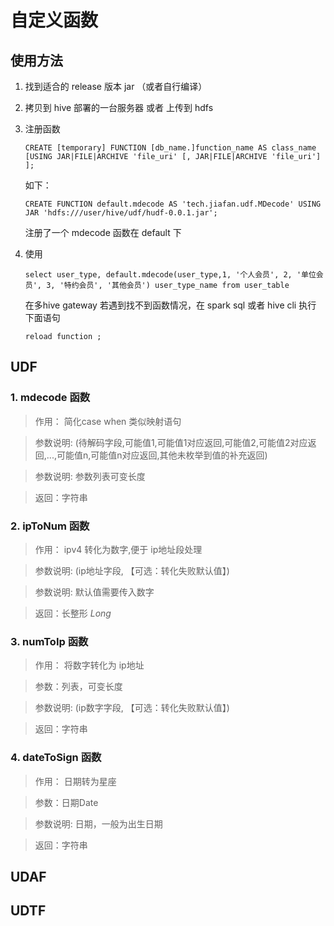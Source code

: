 # 自定义函数

## 使用方法

1. 找到适合的 release 版本 jar （或者自行编译）
2. 拷贝到 hive 部署的一台服务器 或者 上传到 hdfs
3. 注册函数
    ```
    CREATE [temporary] FUNCTION [db_name.]function_name AS class_name [USING JAR|FILE|ARCHIVE 'file_uri' [, JAR|FILE|ARCHIVE 'file_uri'] ];
    ```
    如下：
    ```
    CREATE FUNCTION default.mdecode AS 'tech.jiafan.udf.MDecode' USING JAR 'hdfs:///user/hive/udf/hudf-0.0.1.jar';
    ```
    注册了一个 mdecode 函数在 default 下
4. 使用
    ```
    select user_type, default.mdecode(user_type,1, '个人会员', 2, '单位会员', 3, '特约会员', '其他会员') user_type_name from user_table
    ```

    在多hive gateway 若遇到找不到函数情况，在 spark sql 或者 hive cli 执行 下面语句

    ```
    reload function ;
    ```




## UDF

### 1. **mdecode** 函数

> 作用： 简化case when 类似映射语句

> 参数说明: (待解码字段,可能值1,可能值1对应返回,可能值2,可能值2对应返回,...,可能值n,可能值n对应返回,其他未枚举到值的补充返回)

> 参数说明: 参数列表可变长度

> 返回：字符串

### 2. **ipToNum** 函数

> 作用： ipv4 转化为数字,便于 ip地址段处理

> 参数说明: (ip地址字段, 【可选：转化失败默认值】)

> 参数说明: 默认值需要传入数字

> 返回：长整形 *Long*

### 3. **numToIp** 函数

> 作用： 将数字转化为 ip地址

> 参数：列表，可变长度

> 参数说明: (ip数字字段, 【可选：转化失败默认值】)

> 返回：字符串

### 4. **dateToSign** 函数

> 作用： 日期转为星座

> 参数：日期Date

> 参数说明: 日期，一般为出生日期

> 返回：字符串

## UDAF

## UDTF

